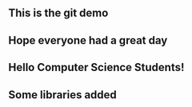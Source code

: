 ## This is the git demo
## Hope everyone had a great day
## Hello Computer Science Students!
## Some libraries added